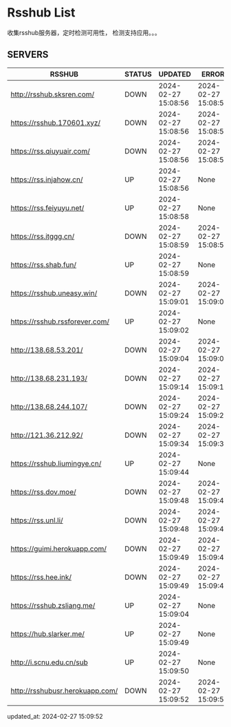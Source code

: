 # Rsshub List

收集rsshub服务器，定时检测可用性， 检测支持应用。。。


## SERVERS

|  RSSHUB   | STATUS  | UPDATED  | ERROR  | TWITTER |  
|  ----  | ----  | ----  | ----  | ---- |  
| http://rsshub.sksren.com/ | DOWN | 2024-02-27 15:08:56 | 2024-02-27 15:08:56 |  
| https://rsshub.170601.xyz/ | DOWN | 2024-02-27 15:08:56 | 2024-02-27 15:08:56 |  
| https://rss.qiuyuair.com/ | DOWN | 2024-02-27 15:08:56 | 2024-02-27 15:08:56 |  
| https://rss.injahow.cn/ | UP | 2024-02-27 15:08:56 | None ||  
| https://rss.feiyuyu.net/ | UP | 2024-02-27 15:08:58 | None ||  
| https://rss.itggg.cn/ | DOWN | 2024-02-27 15:08:59 | 2024-02-27 15:08:59 |  
| https://rss.shab.fun/ | UP | 2024-02-27 15:08:59 | None ||  
| https://rsshub.uneasy.win/ | DOWN | 2024-02-27 15:09:01 | 2024-02-27 15:09:01 |  
| https://rsshub.rssforever.com/ | UP | 2024-02-27 15:09:02 | None ||  
| http://138.68.53.201/ | DOWN | 2024-02-27 15:09:04 | 2024-02-27 15:09:04 |  
| http://138.68.231.193/ | DOWN | 2024-02-27 15:09:14 | 2024-02-27 15:09:14 |  
| http://138.68.244.107/ | DOWN | 2024-02-27 15:09:24 | 2024-02-27 15:09:24 |  
| http://121.36.212.92/ | DOWN | 2024-02-27 15:09:34 | 2024-02-27 15:09:34 |  
| https://rsshub.liumingye.cn/ | UP | 2024-02-27 15:09:44 | None ||  
| https://rss.dov.moe/ | DOWN | 2024-02-27 15:09:48 | 2024-02-27 15:09:48 |  
| https://rss.unl.li/ | DOWN | 2024-02-27 15:09:48 | 2024-02-27 15:09:48 |  
| https://guimi.herokuapp.com/ | DOWN | 2024-02-27 15:09:49 | 2024-02-27 15:09:49 |  
| https://rss.hee.ink/ | DOWN | 2024-02-27 15:09:49 | 2024-02-27 15:09:49 |  
| https://rsshub.zsliang.me/ | UP | 2024-02-27 15:09:04 | None |OK|  
| https://hub.slarker.me/ | UP | 2024-02-27 15:09:49 | None ||  
| http://i.scnu.edu.cn/sub | UP | 2024-02-27 15:09:50 | None ||  
| http://rsshubusr.herokuapp.com/ | DOWN | 2024-02-27 15:09:52 | 2024-02-27 15:09:52 |  
  

updated_at: 2024-02-27 15:09:52  
